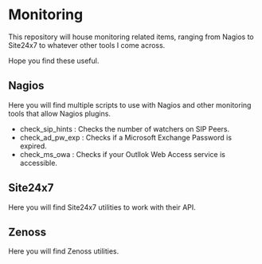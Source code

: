 # Monitoring
This repository will house monitoring related items, ranging from Nagios to Site24x7 to whatever other tools I come across.

Hope you find these useful.

## Nagios
Here you will find multiple scripts to use with Nagios and other monitoring tools that allow Nagios plugins.
* check_sip_hints : Checks the number of watchers on SIP Peers.
* check_ad_pw_exp : Checks if a Microsoft Exchange Password is expired.
* check_ms_owa    : Checks if your Outllok Web Access service is accessible.

## Site24x7
Here you will find Site24x7 utilities to work with their API.

## Zenoss
Here you will find Zenoss utilities.
